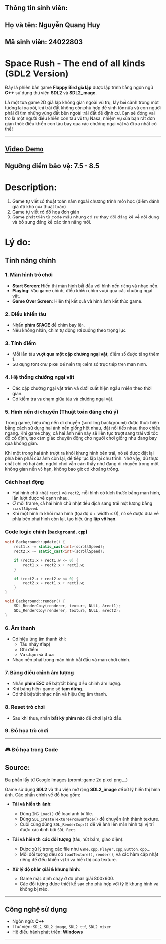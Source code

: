 ## Thông tin sinh viên:
## Họ và tên: Nguyễn Quang Huy

## Mã sinh viên: 24022803

# Space Rush - The end of all kinds (SDL2 Version)

Đây là phiên bản game **Flappy Bỉrd giả lập** được lập trình bằng ngôn ngữ **C++** sử dụng thư viện **SDL2** và **SDL2_image**. 

Là một tựa game 2D giả lập không gian ngoài vũ trụ, lấy bối cảnh trong một tương lai xa xôi, khi trái đất không còn phù hợp để sinh tồn nữa và con người phải đi tìm những vùng đất bên ngoài trái đất để định cư. Bạn sẽ đóng vai trò là một người điều khiển con tàu vũ trụ Nasa, nhiệm vụ của bạn rất đơn giản thôi: điều khiển con tàu bay qua các chướng ngại vật và đi xa nhất có thể!

---

## [Video Demo](https://youtu.be/lBeRmOFOKyg)

## Ngưỡng điểm bảo vệ: 7.5 - 8.5
# Description:
1. Game tự viết có thuật toán nằm ngoài chương trình môn học (diểm đánh giá độ khó của thuật toán)
2. Game tự viết có đồ họa đơn giản
3. Game phát triển từ code mẫu nhưng có sự thay đổi đáng kể về nội dung và bổ sung đáng kể các tính năng mới.

# Lý do: 
## Tính năng chính

### 1. Màn hình trò chơi
- **Start Screen**: Hiển thị màn hình bắt đầu với hình nền riêng và nhạc nền.
- **Playing**: Vào game chính, điều khiển chim vượt qua các chướng ngại vật.
- **Game Over Screen**: Hiển thị kết quả và hình ảnh kết thúc game.

### 2. Điều khiển tàu
- Nhấn **phím SPACE** để chim bay lên.
- Nếu không nhấn, chim tự động rơi xuống theo trọng lực.

### 3. Tính điểm
- Mỗi lần tàu **vượt qua một cặp chướng ngại vật**, điểm số được tăng thêm 1.
- Sử dụng font chữ pixel để hiển thị điểm số trực tiếp trên màn hình.

### 4. Hệ thống chướng ngại vật 
- Các cặp chướng ngại vật trên và dưới xuất hiện ngẫu nhiên theo thời gian.
- Có kiểm tra va chạm giữa tàu và chướng ngại vật.

### 5. Hình nền di chuyển (Thuật toán đáng chú ý)
Trong game, hiệu ứng nền di chuyển (scrolling background) được thực hiện bằng cách sử dụng hai ảnh nền giống hệt nhau, đặt nối tiếp nhau theo chiều ngang. Khi game chạy, cả hai ảnh nền này sẽ liên tục trượt sang trái với tốc độ cố định, tạo cảm giác chuyển động cho người chơi giống như đang bay qua không gian.

Khi một trong hai ảnh trượt ra khỏi khung hình bên trái, nó sẽ được đặt lại phía bên phải của ảnh còn lại, để tiếp tục lặp lại chu trình. Nhờ vậy, dù thực chất chỉ có hai ảnh, người chơi vẫn cảm thấy như đang di chuyển trong một không gian nền vô hạn, không bao giờ có khoảng trống.



### Cách hoạt động

- Hai hình chữ nhật `rect1` và `rect2`, mỗi hình có kích thước bằng màn hình, lần lượt được vẽ cạnh nhau.
- Ở mỗi frame, cả hai hình chữ nhật đều dịch sang trái một lượng bằng `scrollSpeed`.
- Khi một hình ra khỏi màn hình (tọa độ x + width ≤ 0), nó sẽ được đưa về phía bên phải hình còn lại, tạo hiệu ứng **lặp vô hạn**.

### Code logic chính (`background.cpp`)

```cpp
void Background::update() {
    rect1.x -= static_cast<int>(scrollSpeed);
    rect2.x -= static_cast<int>(scrollSpeed);

    if (rect1.x + rect1.w <= 0) {
        rect1.x = rect2.x + rect2.w;
    }

    if (rect2.x + rect2.w <= 0) {
        rect2.x = rect1.x + rect1.w;
    }
}

void Background::render() {
    SDL_RenderCopy(renderer, texture, NULL, &rect1);
    SDL_RenderCopy(renderer, texture, NULL, &rect2);
}
```

### 6. Âm thanh
- Có hiệu ứng âm thanh khi:
  - Tàu nhảy (flap)
  - Ghi điểm
  - Va chạm và thua
- Nhạc nền phát trong màn hình bắt đầu và màn chơi chính.

### 7. Bảng điều chỉnh âm lượng
- Nhấn **phím ESC** để bật/tắt bảng điều chỉnh âm lượng.
- Khi bảng hiện, game sẽ **tạm dừng**.
- Có thể bật/tắt nhạc nền và hiệu ứng âm thanh.

### 8. Reset trò chơi
- Sau khi thua, nhấn **bất kỳ phím nào** để chơi lại từ đầu.

### 9. Đồ họa trò chơi
---

### 🎮 Đồ họa trong Code

## Source: 
Đa phần lấy từ Google Images (promt: game 2d pixel png,...)

Game sử dụng **SDL2** và thư viện mở rộng **SDL2_image** để xử lý hiển thị hình ảnh. Các phần chính về đồ họa gồm:

- **Tải và hiển thị ảnh**:  
  - Dùng `IMG_Load()` để load ảnh từ file.  
  - Dùng `SDL_CreateTextureFromSurface()` để chuyển ảnh thành texture.  
  - Cuối cùng dùng `SDL_RenderCopy()` để vẽ ảnh lên màn hình tại vị trí được xác định bởi `SDL_Rect`.

- **Tải và hiển thị các đối tượng** (tàu, nút bấm, giao diện):  
  - Được xử lý trong các file như `Game.cpp`, `Player.cpp`, `Button.cpp`...  
  - Mỗi đối tượng đều có `loadTexture()`, `render()`, và các hàm cập nhật riêng để điều khiển vị trí và hiển thị của texture.

- **Xử lý độ phân giải & khung hình**:  
  - Game mặc định chạy ở độ phân giải 800x600.  
  - Các đối tượng được thiết kế sao cho phù hợp với tỷ lệ khung hình và không bị méo.

---


## Công nghệ sử dụng
- Ngôn ngữ: **C++**
- Thư viện: `SDL2`, `SDL2_image`, `SDL2_ttf`, `SDL2_mixer`
- Hệ điều hành phát triển: **Windows**

---

